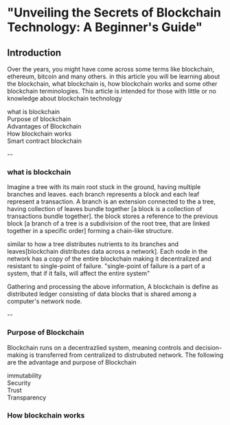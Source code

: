 <h1>"Unveiling the Secrets of Blockchain Technology: A Beginner's Guide"</h1>

<h2>Introduction</h2>
Over the years, you might have come across some terms like blockchain, ethereum, bitcoin and many others. in this article you will be learning about the blockchain, what blockchain is, how blockchain works and some other blockchain terminologies.
  This article is intended for those with little or no knowledge about blockchain technology

 what is blockchain <br>
 Purpose of blockchain <br>
 Advantages of Blockchain <br>
 How blockchain works <br>
 Smart contract blockchain <br>


--<h3>what is blockchain</h3>

Imagine a tree with its main root stuck in the ground, having multiple branches and leaves. each branch represents a block and each leaf represent a transaction.
A branch is an extension connected to the a tree, having collection of leaves bundle together [a block is a collection of transactions bundle together]. the block stores a reference to the previous block [a branch of a tree is a subdivision of the root tree, that are linked together in a specific order] forming a chain-like structure.   

similar to how a tree distributes nutrients to its branches and leaves[blockchain distributes data across a network]. Each node in the network has a copy of the entire blockchain making it decentralized and resistant to single-point of failure. "single-point of failure is a part of a system, that if it fails, will affect the entire system"

Gathering and processing the above information, A blockchain is define as distributed ledger consisting of data blocks that is shared among a computer's network node.

--<h3>Purpose of Blockchain</h3>
Blockchain runs on a decentrazlied system, meaning controls and decision-making is transferred from centralized to distrubuted network. The following are the advantage and purpose of Blockchain

immutability <br>
Security <br>
Trust <br>
Transparency <br>

<h3>How blockchain works</h3>



  

